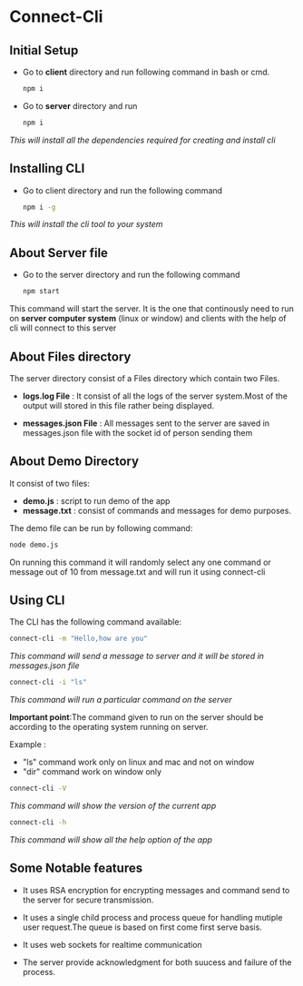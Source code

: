 # Connect-Cli

## Initial Setup

- Go to **client** directory and run following command in bash or cmd.
  ```bash
  npm i
  ```
- Go to **server** directory and run
  ```bash
  npm i
  ```

_This will install all the dependencies required for creating and install cli_

## Installing CLI

- Go to client directory and run the following command

  ```bash
  npm i -g
  ```

_This will install the cli tool to your system_

## About Server file

- Go to the server directory and run the following command
  ```bash
  npm start
  ```

This command will start the server. It is the one that continously need to run on **server computer system** (linux or window) and clients with the help of cli will connect to this server

## About Files directory

The server directory consist of a Files directory which contain two Files.

- **logs.log File** : It consist of all the logs of the server system.Most of the output will stored in this file rather being displayed.

- **messages.json File** : All messages sent to the server are saved in messages.json file with the socket id of person sending them

## About Demo Directory

It consist of two files:

- **demo.js** : script to run demo of the app
- **message.txt** : consist of commands and messages for demo purposes.

The demo file can be run by following command:

```bash
node demo.js
```

On running this command it will randomly select any one command or message out of 10 from message.txt and will run it using connect-cli

## Using CLI

The CLI has the following command available:

```bash
connect-cli -m "Hello,how are you"
```

_This command will send a message to server and it will be stored in messages.json file_

```bash
connect-cli -i "ls"
```

_This command will run a particular command on the server_

**Important point**:The command given to run on the server should be according to the operating system running on server.

Example :

- "ls" command work only on linux and mac and not on window
- "dir" command work on window only

```bash
connect-cli -V
```

_This command will show the version of the current app_

```bash
connect-cli -h
```

_This command will show all the help option of the app_

## Some Notable features

- It uses RSA encryption for encrypting messages and command send to the server for secure transmission.

- It uses a single child process and process queue for handling mutiple user request.The queue is based on first come first serve basis.

- It uses web sockets for realtime communication

- The server provide acknowledgment for both suucess and failure of the process.
